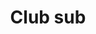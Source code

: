 ---
title: "Club sub"
description: 
price_s: "9"
price_l: "11"
price_lg: ""
weight: "5"
hidden: true
---